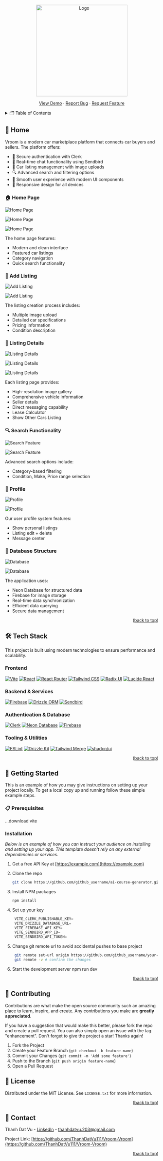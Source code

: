 <!-- PROJECT LOGO -->
<br />
<div align="center">
  <a href="https://github.com/othneildrew/Best-README-Template">
    <img src="public/logo.svg" alt="Logo" width="300" height="300">
  </a>
  <p align="center">
    <a href="">View Demo</a>
    ·
    <a href="https://github.com/ThanhDatVu111/Vroom-Vroom/issues">Report Bug</a>
    ·
    <a href="https://github.com/ThanhDatVu111/Vroom-Vroom/pulls">Request Feature</a>
  </p>
</div>

<!-- TABLE OF CONTENTS -->
<details>
  <summary>🗂️ Table of Contents</summary>
  <ol>
    <li><a href="#-about-the-project">About The Project</a>
      <ul>
        <li><a href="#-home-page">Home Page</a></li>
        <li><a href="#-add-listing">Add Listing</a></li>
        <li><a href="#-listing-details">Listing Details</a></li>
        <li><a href="#-search-functionality">Search Functionality</a></li>
        <li><a href="#-user-profile">User Profile</a></li>
        <li><a href="#-database-structure">Database Structure</a></li>
      </ul>
    </li>
    <li><a href="#%EF%B8%8F-tech-stack">Tech Stack</a></li>
    <li><a href="#-getting-started">Getting Started</a>
      <ul>
        <li><a href="#-prerequisites">Prerequisites</a></li>
        <li><a href="#%EF%B8%8F-installation">Installation</a></li>
      </ul>
    </li>
    <li><a href="#-contributing">Contributing</a></li>
    <li><a href="#-license">License</a></li>
    <li><a href="#-contact">Contact</a></li>
  </ol>
</details>

<!-- ABOUT THE PROJECT -->
## 🚀 Home

Vroom is a modern car marketplace platform that connects car buyers and sellers. The platform offers:

- 🔐 Secure authentication with Clerk
- 💬 Real-time chat functionality using Sendbird
- 📸 Car listing management with image uploads
- 🔍 Advanced search and filtering options
- 💫 Smooth user experience with modern UI components
- 📱 Responsive design for all devices


### 🏠 Home Page

![Home Page](Photo/Home/a.png)

![Home Page](Photo/Home/b.png)

![Home Page](Photo/Home/c.png)

The home page features:
- Modern and clean interface
- Featured car listings
- Category navigation
- Quick search functionality


### 📝 Add Listing

![Add Listing](Photo/Add-listing/a.png)

![Add Listing](Photo/Add-listing/b.png)

The listing creation process includes:
- Multiple image upload
- Detailed car specifications
- Pricing information
- Condition description


### 🚙 Listing Details

![Listing Details](Photo/Detail/a.png)

![Listing Details](Photo/Detail/b.png)

![Listing Details](Photo/Detail/c.png)

Each listing page provides:
- High-resolution image gallery
- Comprehensive vehicle information
- Seller details
- Direct messaging capability
- Lease Calculator
- Show Other Cars Listing


### 🔍 Search Functionality

![Search Feature](Photo/Search/a.png)

![Search Feature](Photo/Search/b.png)

Advanced search options include:
- Category-based filtering
- Condition, Make, Price range selection


### 👤 Profile

![Profile](Photo/Profile/a.png)

![Profile](Photo/Profile/a.png)

Our user profile system features:
- Show personal listings
- Listing edit + delete
- Message center


### 💾 Database Structure

![Database](Photo/Database/a.png)

![Database](Photo/Database/b.png)

The application uses:
- Neon Database for structured data
- Firebase for image storage
- Real-time data synchronization
- Efficient data querying
- Secure data management


<p align="right">(<a href="#readme-top">back to top</a>)</p>

## 🛠️ Tech Stack

This project is built using modern technologies to ensure performance and scalability.

### Frontend
[![Vite][Vite.js]][Vite-url]
[![React][React.js]][React-url]
[![React Router][React-router.dom]][React-router-url]
[![Tailwind CSS][Tailwind.css]][Tailwind-url]
[![Radix UI][Radix.ui]][Radix-url]
[![Lucide React][Lucide.react]][Lucide-url]

### Backend & Services
[![Firebase][Firebase.com]][Firebase-url]
[![Drizzle ORM][Drizzle.orm]][Drizzle-url]
[![Sendbird][Sendbird.com]][Sendbird-url]

### Authentication & Database
[![Clerk][Clerk.dev]][Clerk-url]
[![Neon Database][Neon.tech]][Neon-url]
[![Firebase][Firebase.com]][Firebase-url]

### Tooling & Utilities
[![ESLint][ESLint.com]][ESLint-url]
[![Drizzle Kit][Drizzle.kit]][Drizzle-url]
[![Tailwind Merge][Tailwind.merge]][Tailwind-merge-url]
[![shadcn/ui][Shadcn.ui]][Shadcn-url]

<!-- MARKDOWN LINKS & BADGES -->
[Vite.js]: https://img.shields.io/badge/Vite-646CFF?style=for-the-badge&logo=vite&logoColor=white
[Vite-url]: https://vitejs.dev/

[React.js]: https://img.shields.io/badge/React-20232A?style=for-the-badge&logo=react&logoColor=61DAFB
[React-url]: https://reactjs.org/

[React-router.dom]: https://img.shields.io/badge/React_Router-CA4245?style=for-the-badge&logo=react-router&logoColor=white
[React-router-url]: https://reactrouter.com/

[Tailwind.css]: https://img.shields.io/badge/Tailwind_CSS-38B2AC?style=for-the-badge&logo=tailwind-css&logoColor=white
[Tailwind-url]: https://tailwindcss.com/

[Radix.ui]: https://img.shields.io/badge/Radix_UI-161618?style=for-the-badge&logo=radix-ui&logoColor=white
[Radix-url]: https://www.radix-ui.com/

[Lucide.react]: https://img.shields.io/badge/Lucide_React-gray?style=for-the-badge
[Lucide-url]: https://lucide.dev/

[Firebase.com]: https://img.shields.io/badge/Firebase-FFCA28?style=for-the-badge&logo=firebase&logoColor=black
[Firebase-url]: https://firebase.google.com/

[Drizzle.orm]: https://img.shields.io/badge/Drizzle_ORM-C5F74F?style=for-the-badge&logo=drizzle&logoColor=black
[Drizzle-url]: https://orm.drizzle.team/

[Sendbird.com]: https://img.shields.io/badge/Sendbird-FF0000?style=for-the-badge&logo=sendbird&logoColor=white
[Sendbird-url]: https://sendbird.com/

[Clerk.dev]: https://img.shields.io/badge/Clerk-6C47FF?style=for-the-badge&logo=clerk&logoColor=white
[Clerk-url]: https://clerk.com/

[Neon.tech]: https://img.shields.io/badge/Neon-000000?style=for-the-badge&logo=postgresql&logoColor=white
[Neon-url]: https://neon.tech/

[ESLint.com]: https://img.shields.io/badge/ESLint-4B32C3?style=for-the-badge&logo=eslint&logoColor=white
[ESLint-url]: https://eslint.org/

[Drizzle.kit]: https://img.shields.io/badge/Drizzle_Kit-C5F74F?style=for-the-badge&logo=drizzle&logoColor=black
[Drizzle-url]: https://orm.drizzle.team/kit-docs/overview

[Tailwind.merge]: https://img.shields.io/badge/Tailwind_Merge-38B2AC?style=for-the-badge&logo=tailwindcss&logoColor=white
[Tailwind-merge-url]: https://www.npmjs.com/package/tailwind-merge

[Shadcn.ui]: https://img.shields.io/badge/shadcn%2Fui-000000?style=for-the-badge&logo=shadcnui&logoColor=white
[Shadcn-url]: https://ui.shadcn.com/

<p align="right">(<a href="#readme-top">back to top</a>)</p>

<!-- GETTING STARTED -->

## 🚀 Getting Started

This is an example of how you may give instructions on setting up your project locally.
To get a local copy up and running follow these simple example steps.

### 📋 Prerequisites

...download vite

### Installation

_Below is an example of how you can instruct your audience on installing and setting up your app. This template doesn't rely on any external dependencies or services._

1. Get a free API Key at [https://example.com](https://example.com)
2. Clone the repo
   ```sh
   git clone https://github.com/github_username/ai-course-generator.git
   ```
3. Install NPM packages
   ```sh
   npm install
   ```
4. Set up your key

   ```js
    VITE_CLERK_PUBLISHABLE_KEY=
    VITE_DRIZZLE_DATABASE_URL=
    VITE_FIREBASE_API_KEY=
    VITE_SENDBIRD_APP_ID=
    VITE_SENDBIRD_API_TOKEN=
   ```

5. Change git remote url to avoid accidental pushes to base project

   ```sh
    git remote set-url origin https://github.com/github_username/your-repo-name.git
    git remote -v # confirm the changes
   ```

6. Start the development server
   npm run dev

<p align="right">(<a href="#readme-top">back to top</a>)</p>

<!-- USAGE EXAMPLES -->
<!-- CONTRIBUTING -->

## 🤝 Contributing

Contributions are what make the open source community such an amazing place to learn, inspire, and create. Any contributions you make are **greatly appreciated**.

If you have a suggestion that would make this better, please fork the repo and create a pull request. You can also simply open an issue with the tag "enhancement".
Don't forget to give the project a star! Thanks again!

1. Fork the Project
2. Create your Feature Branch (`git checkout -b feature-name`)
3. Commit your Changes (`git commit -m 'Add some feature'`)
4. Push to the Branch (`git push origin feature-name`)
5. Open a Pull Request

<!-- LICENSE -->

## 📜 License

Distributed under the MIT License. See `LICENSE.txt` for more information.

<p align="right">(<a href="#readme-top">back to top</a>)</p>

<!-- CONTACT -->

## 📧 Contact

Thanh Dat Vu - [LinkedIn](https://www.linkedin.com/in/thanhdatvu111) - thanhdatvu.203@gmail.com

Project Link: [https://github.com/ThanhDatVu111/Vroom-Vroom](https://github.com/ThanhDatVu111/Vroom-Vroom)

<p align="right">(<a href="#readme-top">back to top</a>)</p>